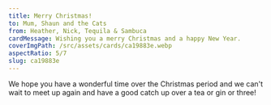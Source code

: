 ```yaml
---
title: Merry Christmas!
to: Mum, Shaun and the Cats
from: Heather, Nick, Tequila & Sambuca
cardMessage: Wishing you a merry Christmas and a happy New Year.
coverImgPath: /src/assets/cards/ca19883e.webp
aspectRatio: 5/7
slug: ca19883e
---
```


We hope you have a wonderful time over the Christmas period and we can't wait to meet up again and have a good catch up over a tea or gin or three!
